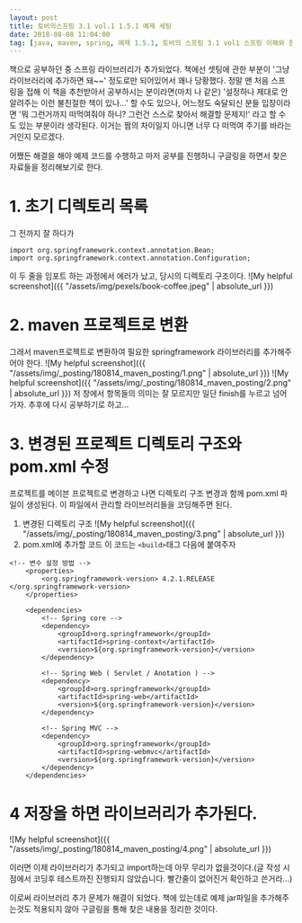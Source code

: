 ```yaml
---
layout: post
title: 토비의스프링 3.1 vol.1 1.5.1 예제 세팅
date: 2018-08-08 11:04:00
tag: [java, maven, spring, 예제 1.5.1, 토비의 스프링 3.1 vol1 스프링 이해와 원리,]
---
```


책으로 공부하던 중 스프링 라이브러리가 추가되었다. 책에선 셋팅에 관한 부분이 '그냥 라이브러리에 추가하면 돼~~' 정도로만 되어있어서 꽤나 당황했다. 정말 맨 처음 스프링을 접해 이 책을 추천받아서 공부하시는 분이라면(마치 나 같은) '설정하나 제대로 안알려주는 이런 불친절한 책이 있나...' 할 수도 있으나, 어느정도 숙달되신 분들 입장이라면 '뭐 그런거까지 떠먹여줘야 하니? 그런건 스스로 찾아서 해결할 문제지!' 라고 할 수도 있는 부분이라 생각된다. 이거는 짬의 차이일지 아니면 너무 다 떠먹여 주기를 바라는거인지 모르겠다.

어쨌든 해결을 해야 예제 코드를 수행하고 마저 공부를 진행하니 구글링을 하면서 찾은 자료들을 정리해보기로 한다.

# 1. 초기 디렉토리 목록
그 전까지 잘 하다가 
~~~
import org.springframework.context.annotation.Bean;
import org.springframework.context.annotation.Configuration;
~~~
이 두 줄을 임포트 하는 과정에서 에러가 났고, 당시의 디렉토리 구조이다.
![My helpful screenshot]({{ "/assets/img/pexels/book-coffee.jpeg" | absolute_url }})

# 2. maven 프로젝트로 변환
그래서 maven프로젝트로 변환하여 필요한 springframework 라이브러리를 추가해주어야 한다.
![My helpful screenshot]({{ "/assets/img/_posting/180814_maven_posting/1.png" | absolute_url }})
![My helpful screenshot]({{ "/assets/img/_posting/180814_maven_posting/2.png" | absolute_url }})
저 창에서 항목들의 의미는 잘 모르지만 일단 finish를 누르고 넘어가자. 추후에 다시 공부하기로 하고...

# 3. 변경된 프로젝트 디렉토리 구조와 pom.xml 수정
프로젝트를 메이븐 프로젝트로 변경하고 나면 디렉토리 구조 변경과 함께 pom.xml 파일이 생성된다. 이 파일에서 관리할 라이브러리들을 코딩해주면 된다.
1. 변경된 디렉토리 구조
![My helpful screenshot]({{ "/assets/img/_posting/180814_maven_posting/3.png" | absolute_url }})
2. pom.xml에 추가할 코드
이 코드는 `<build>`태그 다음에 붙여주자
~~~
<!-- 변수 설정 방법 -->
	<properties>
		<org.springframework-version> 4.2.1.RELEASE </org.springframework-version>
	</properties>

	<dependencies>
		<!-- Spring core -->
		<dependency>
			<groupId>org.springframework</groupId>
			<artifactId>spring-context</artifactId>
			<version>${org.springframework-version}</version>
		</dependency>

		<!-- Spring Web ( Servlet / Anotation ) -->
		<dependency>
			<groupId>org.springframework</groupId>
			<artifactId>spring-web</artifactId>
			<version>${org.springframework-version}</version>
		</dependency>

		<!-- Spring MVC -->
		<dependency>
			<groupId>org.springframework</groupId>
			<artifactId>spring-webmvc</artifactId>
			<version>${org.springframework-version}</version>
		</dependency>
	</dependencies>
~~~
# 4 저장을 하면 라이브러리가 추가된다.
![My helpful screenshot]({{ "/assets/img/_posting/180814_maven_posting/4.png" | absolute_url }})

이러면 이제 라이브러리가 추가되고 import하는데 아무 무리가 없을것이다.(글 작성 시점에서 코딩후 테스트까진 진행되지 않았습니다. 빨간줄이 없어진거 확인하고 쓴거라...)

이로써 라이브러리 추가 문제가 해결이 되었다. 책에 있는데로 예제 jar파일을 추가해주는것도 적용되지 않아 구글링을 통해 찾은 내용을 정리한 것이다.